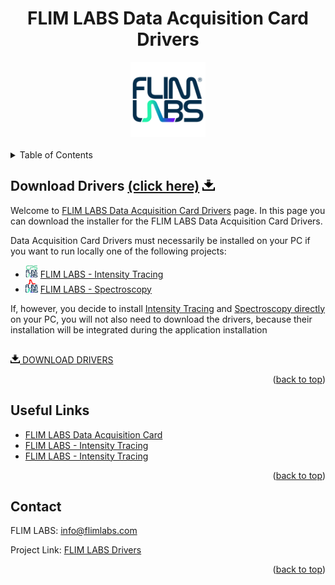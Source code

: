 <a name="readme-top"></a>

<!-- PROJECT LOGO -->

<div align="center">
  <h1>FLIM LABS Data Acquisition Card Drivers</h1>
</div>
<div align="center">
  <a href="https://www.flimlabs.com/">
    <img src="../assets/images/shared/flimlabs-logo.png" alt="Logo" width="120" height="120">
  </a>
</div>
<br>

<!-- TABLE OF CONTENTS -->
<details>
  <summary>Table of Contents</summary>
  <ol>
    <li>
      <a href="#download-drivers">Download Drivers</a>
    </li>
    <li><a href="#useful-links">Useful Links</a></li>
     <li><a href="#contact">Contact</a></li>
  </ol>
</details>

<!-- Dowload Drivers -->

## Download Drivers [(click here)](https://github.com/flim-labs/flim-labs-drivers/releases/tag/data-acquisition-card-drivers) <img src="../assets//images/shared/download-icon-black.png" width=20>

Welcome to [FLIM LABS Data Acquisition Card Drivers](https://github.com/flim-labs/flim-labs-drivers) page. In this page you can download the installer for the FLIM LABS Data Acquisition Card Drivers.

Data Acquisition Card Drivers must necessarily be installed on your PC if you want to run locally one of the following projects:

<ul style="">
    <li>
    <img src="../assets/images/shared/intensity-tracing-logo.png" width=20> 
    <a target="_blank" href="https://github.com/flim-labs/intensity-tracing-py">FLIM LABS - Intensity Tracing</a>
    </li>
       <li>
    <img src="../assets/images/shared/spectroscopy-logo.png" width=20> 
    <a target="_blank" href="https://github.com/flim-labs/spectroscopy-py">FLIM LABS - Spectroscopy</a>
    </li>
</ul>

If, however, you decide to install [Intensity Tracing](https://github.com/flim-labs/intensity-tracing-py/releases/tag/v1.4) and [Spectroscopy directly](https://github.com/flim-labs/spectroscopy-py/releases/tag/v1.0) on your PC, you will not also need to download the drivers, because their installation will be integrated during the application installation

<br>

<a target="_blank" href="https://github.com/flim-labs/flim-labs-drivers/releases/tag/data-acquisition-card-drivers" download>
<img src="../assets/images/shared/download-icon-black.png" width=15>
 DOWNLOAD DRIVERS</a>

<p align="right">(<a href="#readme-top">back to top</a>)</p>

<!-- USEFUL LINKS -->

## Useful Links

- [FLIM LABS Data Acquisition Card](https://www.flimlabs.com/products/data-acquisition-card/)
- [FLIM LABS - Intensity Tracing](https://github.com/flim-labs/intensity-tracing-py)
- [FLIM LABS - Intensity Tracing](https://github.com/flim-labs/spectroscopy-py)

<p align="right">(<a href="#readme-top">back to top</a>)</p>

<!-- CONTACT -->

## Contact

FLIM LABS: info@flimlabs.com

Project Link: [FLIM LABS Drivers](https://github.com/flim-labs/flim-labs-drivers)

<p align="right">(<a href="#readme-top">back to top</a>)</p>
